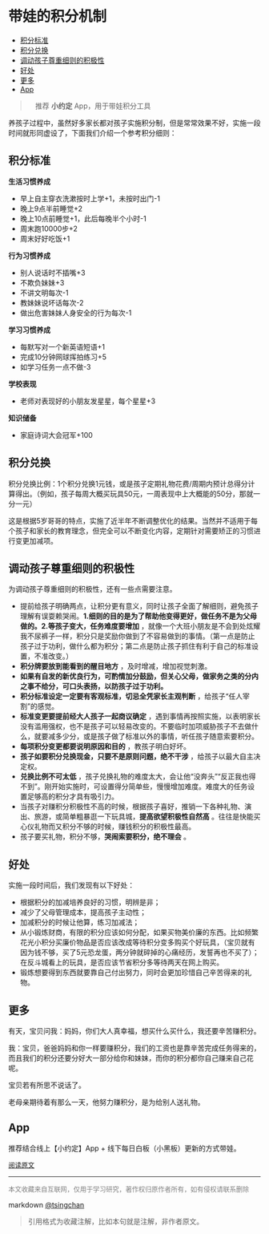 带娃的积分机制
================
<!-- TOC -->

- [积分标准](#积分标准)
- [积分兑换](#积分兑换)
- [调动孩子尊重细则的积极性](#调动孩子尊重细则的积极性)
- [好处](#好处)
- [更多](#更多)
- [App](#app)

<!-- /TOC -->
  
>　推荐 **小约定** App，用于带娃积分工具

养孩子过程中，虽然好多家长都对孩子实施积分制，但是常常效果不好，实施一段时间就形同虚设了，下面我们介绍一个参考积分细则：



## 积分标准

**生活习惯养成**

- 早上自主穿衣洗漱按时上学+1，未按时出门-1
- 晚上9点半前睡觉+2
- 晚上10点前睡觉+1，此后每晚半个小时-1
- 周末跑10000步+2
- 周末好好吃饭+1

**行为习惯养成**

- 别人说话时不插嘴+3
- 不欺负妹妹+3
- 不讲文明每次-1
- 教妹妹说坏话每次-2
- 做出危害妹妹人身安全的行为每次-1

**学习习惯养成**

- 每默写对一个新英语短语+1
- 完成10分钟网球挥拍练习+5
- 如学习任务一点不做-3

**学校表现**

- 老师对表现好的小朋友发星星，每个星星+3

**知识储备**

- 家庭诗词大会冠军+100


## 积分兑换

积分兑换比例：1个积分兑换1元钱，或是孩子定期礼物花费/周期内预计总得分计算得出。（例如，孩子每周大概买玩具50元，一周表现中上大概能的50分，那就一分一元）


这是根据5岁哥哥的特点，实施了近半年不断调整优化的结果。当然并不适用于每个孩子和家长的教育理念，但完全可以不断变化内容，定期针对需要矫正的习惯进行变更加减项。


## 调动孩子尊重细则的积极性

为调动孩子尊重细则的积极性，还有一些点需要注意。

- 提前给孩子明确两点，让积分更有意义，同时让孩子全面了解细则，避免孩子理解有误耍赖哭闹。**1.细则的目的是为了帮助他变得更好，做任务不是为父母做的。2.等孩子变大，任务难度要增加** ，就像一个大班小朋友是不会到处炫耀我不尿裤子一样，积分只是奖励你做到了不容易做到的事情。（第一点是防止孩子过于功利，做什么都为积分；第二点是防止孩子抓住有利于自己的标准设置，不准改变。）
- **积分牌要放到能看到的醒目地方** ，及时增减，增加视觉刺激。
- **如果有自发的新优良行为，可酌情加分鼓励，但关心父母，做家务之类的分内之事不给分，可口头表扬，以防孩子过于功利。**
- **积分标准设定一定要有客观标准，切忌全凭家长主观判断** ，给孩子“任人宰割”的感觉。
- **标准变更要提前经大人孩子一起商议确定** ，遇到事情再按照实施，以表明家长没有滥用强权，也不是孩子可以轻易改变的。不要临时加项威胁孩子不去做什么，就要减多少分，或是孩子做了标准以外的事情，听任孩子随意索要积分。
- **每项积分变更都要说明原因和目的** ，教孩子明白好坏。
- **孩子如要积分兑换现金，只要不是原则问题，绝不干涉** ，给孩子以最大自主决定权。
- **兑换比例不可太低** ，孩子兑换礼物的难度太大，会让他“没奔头”“反正我也得不到”。刚开始实施时，可设置得分简单些，慢慢增加难度。难度大的任务设置足够高的积分才具有吸引力。
- 当孩子对赚积分积极性不高的时候，根据孩子喜好，推销一下各种礼物、演出、旅游，或简单粗暴逛一下玩具城，**提高欲望积极性自然高** 。往往是快能买心仪礼物而又积分不够的时候，赚钱积分的积极性最高。
- 孩子要买礼物，积分不够，**哭闹索要积分，绝不理会** 。


## 好处

实施一段时间后，我们发现有以下好处：

- 根据积分的加减培养良好的习惯，明辨是非；
- 减少了父母管理成本，提高孩子主动性；
- 加减积分的时候让他算，练习加减法；
- 从小锻炼财商，有限的积分应该如何分配，如果买物美价廉的东西。比如频繁花光小积分买廉价物品是否应该改成等待积分变多购买个好玩具，（宝贝就有因为钱不够，买了5元恐龙蛋，两分钟就碎掉的心痛经历，发誓再也不买了）；在反斗城看上的玩具，是否应该节省积分多等待两天在网上购买。
- 锻炼想要得到东西就要靠自己付出努力，同时会更加珍惜自己辛苦得来的礼物。



## 更多

有天，宝贝问我：妈妈，你们大人真幸福，想买什么买什么，我还要辛苦赚积分。

我：宝贝，爸爸妈妈和你一样要赚积分，我们的工资也是靠辛苦完成任务得来的，而且我们的积分还要分好大一部分给你和妹妹，而你的积分都你自己赚来自己花呢。

宝贝若有所思不说话了。

老母亲期待着有那么一天，他努力赚积分，是为给别人送礼物。

## App
推荐结合线上【小约定】App + 线下每日白板（小黑板）更新的方式带娃。

<font size=2 color=grey>[阅读原文](https://zhuanlan.zhihu.com/p/46605820?utm_source=wechat_session&utm_medium=social&utm_oi=28889430622208)</font>


----
<font size=2 color='grey'>本文收藏来自互联网，仅用于学习研究，著作权归原作者所有，如有侵权请联系删除</font>

markdown [@tsingchan](https://github.com/tsingchan) 

> 引用格式为收藏注解，比如本句就是注解，非作者原文。
